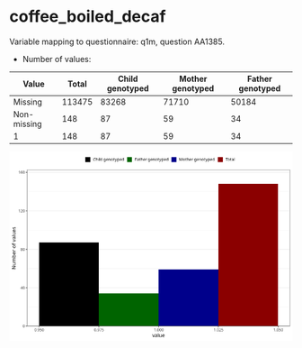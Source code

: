# coffee_boiled_decaf
Variable mapping to questionnaire: q1m, question AA1385.
- Number of values:

| Value | Total | Child genotyped | Mother genotyped | Father genotyped |
| ----- | ----- | --------------- | ---------------- | ---------------- |
| Missing | 113475 | 83268 | 71710 | 50184 |
| Non-missing | 148 | 87 | 59 | 34 |
| 1 | 148 | 87 | 59 | 34 |



![](coffee_boiled_decaf_n.png)



